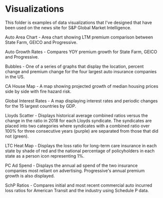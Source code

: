 # Visualizations

This folder is examples of data visualizations that I've designed that have been used on the news site for S&P Global Market Intelligence.

Auto Area Chart - Area chart showing LTM premium comparison between State Farm, GEICO and Progressive.

Auto Growth Rates - Compares YOY premium growth for State Farm, GEICO and Progressive.

Bubbles - One of a series of graphs that display the location, percent change and premium change for the four largest auto insurance companies in the US.

CA House Map - A map showing projected growth of median housing prices side by side with fire hazard risk.

Global Interest Rates - A map displaying interest rates and periodic changes for the 15 largest countries by GDP.

Lloyds Scatter - Displays historical average combined ratios versus the change in the ratio in 2018 for each Lloyds syndicate.  The syndicates are placed into two categories where syndicates with a combined ratio over 100% for three consecutive years (purple) are separated from those that did not (green).

LTC Heat Map - Displays the loss ratio for long-term care insurance in each state by shade of red and the national percentage of policyholders in each state as a person icon representing 1%.

PC Ad Spend - Displays the annual ad spend of the two insurance companies most reliant on advertising. Progressive's annual premium growth is also displayed. 

SchP Ratios - Compares initial and most recent commercial auto incurred loss ratios for American Transit and the industry using Schedule P data.

